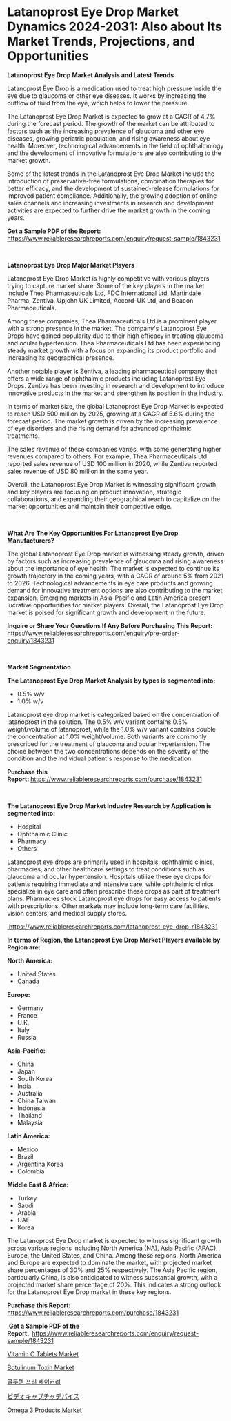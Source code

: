 <p><h1>Latanoprost Eye Drop Market Dynamics 2024-2031: Also about Its Market Trends, Projections, and Opportunities</h1></p><p><strong>Latanoprost Eye Drop Market Analysis and Latest Trends</strong></p>
<p><p>Latanoprost Eye Drop is a medication used to treat high pressure inside the eye due to glaucoma or other eye diseases. It works by increasing the outflow of fluid from the eye, which helps to lower the pressure.</p><p>The Latanoprost Eye Drop Market is expected to grow at a CAGR of 4.7% during the forecast period. The growth of the market can be attributed to factors such as the increasing prevalence of glaucoma and other eye diseases, growing geriatric population, and rising awareness about eye health. Moreover, technological advancements in the field of ophthalmology and the development of innovative formulations are also contributing to the market growth.</p><p>Some of the latest trends in the Latanoprost Eye Drop Market include the introduction of preservative-free formulations, combination therapies for better efficacy, and the development of sustained-release formulations for improved patient compliance. Additionally, the growing adoption of online sales channels and increasing investments in research and development activities are expected to further drive the market growth in the coming years.</p></p>
<p><strong>Get a Sample PDF of the Report:&nbsp;</strong> <a href="https://www.reliableresearchreports.com/enquiry/request-sample/1843231">https://www.reliableresearchreports.com/enquiry/request-sample/1843231</a></p>
<p>&nbsp;</p>
<p><strong>Latanoprost Eye Drop Major Market Players</strong></p>
<p><p>Latanoprost Eye Drop Market is highly competitive with various players trying to capture market share. Some of the key players in the market include Thea Pharmaceuticals Ltd, FDC International Ltd, Martindale Pharma, Zentiva, Upjohn UK Limited, Accord-UK Ltd, and Beacon Pharmaceuticals.</p><p>Among these companies, Thea Pharmaceuticals Ltd is a prominent player with a strong presence in the market. The company's Latanoprost Eye Drops have gained popularity due to their high efficacy in treating glaucoma and ocular hypertension. Thea Pharmaceuticals Ltd has been experiencing steady market growth with a focus on expanding its product portfolio and increasing its geographical presence.</p><p>Another notable player is Zentiva, a leading pharmaceutical company that offers a wide range of ophthalmic products including Latanoprost Eye Drops. Zentiva has been investing in research and development to introduce innovative products in the market and strengthen its position in the industry.</p><p>In terms of market size, the global Latanoprost Eye Drop Market is expected to reach USD 500 million by 2025, growing at a CAGR of 5.6% during the forecast period. The market growth is driven by the increasing prevalence of eye disorders and the rising demand for advanced ophthalmic treatments.</p><p>The sales revenue of these companies varies, with some generating higher revenues compared to others. For example, Thea Pharmaceuticals Ltd reported sales revenue of USD 100 million in 2020, while Zentiva reported sales revenue of USD 80 million in the same year.</p><p>Overall, the Latanoprost Eye Drop Market is witnessing significant growth, and key players are focusing on product innovation, strategic collaborations, and expanding their geographical reach to capitalize on the market opportunities and maintain their competitive edge.</p></p>
<p>&nbsp;</p>
<p><strong>What Are The Key Opportunities For Latanoprost Eye Drop Manufacturers?</strong></p>
<p><p>The global Latanoprost Eye Drop market is witnessing steady growth, driven by factors such as increasing prevalence of glaucoma and rising awareness about the importance of eye health. The market is expected to continue its growth trajectory in the coming years, with a CAGR of around 5% from 2021 to 2026. Technological advancements in eye care products and growing demand for innovative treatment options are also contributing to the market expansion. Emerging markets in Asia-Pacific and Latin America present lucrative opportunities for market players. Overall, the Latanoprost Eye Drop market is poised for significant growth and development in the future.</p></p>
<p><strong>Inquire or Share Your Questions If Any Before Purchasing This Report:</strong> <a href="https://www.reliableresearchreports.com/enquiry/pre-order-enquiry/1843231">https://www.reliableresearchreports.com/enquiry/pre-order-enquiry/1843231</a></p>
<p>&nbsp;</p>
<p><strong>Market Segmentation</strong></p>
<p><strong>The Latanoprost Eye Drop Market Analysis by types is segmented into:</strong></p>
<p><ul><li>0.5% w/v</li><li>1.0% w/v</li></ul></p>
<p><p>Latanoprost eye drop market is categorized based on the concentration of latanoprost in the solution. The 0.5% w/v variant contains 0.5% weight/volume of latanoprost, while the 1.0% w/v variant contains double the concentration at 1.0% weight/volume. Both variants are commonly prescribed for the treatment of glaucoma and ocular hypertension. The choice between the two concentrations depends on the severity of the condition and the individual patient's response to the medication.</p></p>
<p><strong>Purchase this Report:&nbsp;</strong><a href="https://www.reliableresearchreports.com/purchase/1843231">https://www.reliableresearchreports.com/purchase/1843231</a></p>
<p>&nbsp;</p>
<p><strong>The Latanoprost Eye Drop Market Industry Research by Application is segmented into:</strong></p>
<p><ul><li>Hospital</li><li>Ophthalmic Clinic</li><li>Pharmacy</li><li>Others</li></ul></p>
<p><p>Latanoprost eye drops are primarily used in hospitals, ophthalmic clinics, pharmacies, and other healthcare settings to treat conditions such as glaucoma and ocular hypertension. Hospitals utilize these eye drops for patients requiring immediate and intensive care, while ophthalmic clinics specialize in eye care and often prescribe these drops as part of treatment plans. Pharmacies stock Latanoprost eye drops for easy access to patients with prescriptions. Other markets may include long-term care facilities, vision centers, and medical supply stores.</p></p>
<p><a href="https://www.reliableresearchreports.com/latanoprost-eye-drop-r1843231">&nbsp;https://www.reliableresearchreports.com/latanoprost-eye-drop-r1843231</a></p>
<p><strong>In terms of Region, the Latanoprost Eye Drop Market Players available by Region are:</strong></p>
<p>
    <p> <strong> North America: </strong>
        <ul>
            <li>United States</li>
            <li>Canada</li>
        </ul>
        </p> 
    <p> <strong> Europe: </strong>
        <ul>
            <li>Germany</li>
            <li>France</li>
            <li>U.K.</li>
            <li>Italy</li>
            <li>Russia</li>
        </ul>
        </p> 
    <p> <strong> Asia-Pacific: </strong>
        <ul>
            <li>China</li>
            <li>Japan</li>
            <li>South Korea</li>
            <li>India</li>
            <li>Australia</li>
            <li>China Taiwan</li>
            <li>Indonesia</li>
            <li>Thailand</li>
            <li>Malaysia</li>
        </ul>
        </p> 
    <p> <strong> Latin America: </strong>
        <ul>
            <li>Mexico</li>
            <li>Brazil</li>
            <li>Argentina Korea</li>
            <li>Colombia</li>
        </ul>
        </p> 
    <p> <strong> Middle East & Africa: </strong>
        <ul>
            <li>Turkey</li>
            <li>Saudi</li>
            <li>Arabia</li>
            <li>UAE</li>
            <li>Korea</li>
        </ul>
    </p>
    </p>
<p><p>The Latanoprost Eye Drop market is expected to witness significant growth across various regions including North America (NA), Asia Pacific (APAC), Europe, the United States, and China. Among these regions, North America and Europe are expected to dominate the market, with projected market share percentages of 30% and 25% respectively. The Asia Pacific region, particularly China, is also anticipated to witness substantial growth, with a projected market share percentage of 20%. This indicates a strong outlook for the Latanoprost Eye Drop market in these key regions.</p></p>
<p><strong>Purchase this Report: </strong><a href="https://www.reliableresearchreports.com/purchase/1843231">https://www.reliableresearchreports.com/purchase/1843231</a></p>
<p>&nbsp;<strong>Get a Sample PDF of the Report:&nbsp;&nbsp;</strong><a href="https://www.reliableresearchreports.com/enquiry/request-sample/1843231">https://www.reliableresearchreports.com/enquiry/request-sample/1843231</a></p>
<p><strong></strong></p>
<p><p><a href="https://github.com/LitzyGulgowski2023/Market-Research-Report-List-1/blob/main/vitamin-c-tablets-market.md">Vitamin C Tablets Market</a></p><p><a href="https://www.linkedin.com/pulse/botulinum-toxinnbspmarket-focuses-market-share-size-projected-mpake">Botulinum Toxin Market</a></p><p><a href="https://medium.com/@fredajerde/%EA%B8%80%EB%A3%A8%ED%85%90-%ED%94%84%EB%A6%AC-%EB%B2%A0%EC%9D%B4%EC%BB%A4%EB%A6%AC-%EC%8B%9C%EC%9E%A5-%EB%B3%B4%EA%B3%A0%EC%84%9C%EB%8A%94-%EC%9D%B4-%EC%8B%9C%EC%9E%A5%EC%9D%98-%EC%B5%9C%EC%8B%A0-%EB%8F%99%ED%96%A5%EA%B3%BC-%EC%84%B1%EC%9E%A5-%EA%B8%B0%ED%9A%8C%EB%A5%BC-%EB%B3%B4%EC%97%AC%EC%A4%8D%EB%8B%88%EB%8B%A4-5d3e84994793">글루텐 프리 베이커리</a></p><p><a href="https://medium.com/@elishelacruz56456/%E3%83%93%E3%83%87%E3%82%AA%E3%82%AD%E3%83%A3%E3%83%97%E3%83%81%E3%83%A3%E3%83%87%E3%83%90%E3%82%A4%E3%82%B9%E5%B8%82%E5%A0%B4-2031%E5%B9%B4%E3%81%BE%E3%81%A7%E3%81%AE%E3%83%88%E3%83%AC%E3%83%B3%E3%83%89-%E4%BA%88%E6%B8%AC-%E7%AB%B6%E4%BA%89%E5%88%86%E6%9E%90-314c4bd5e1ca">ビデオキャプチャデバイス</a></p><p><a href="https://www.linkedin.com/pulse/omega-3-products-market-trends-analysis-forecasted-period-i6oce">Omega 3 Products Market</a></p></p>